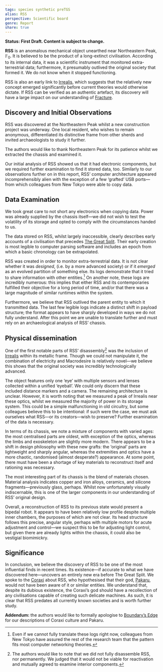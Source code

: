 ```yaml
---
tags: species synthetic preTGS
alias: RSS
perspective: Scientific board
genre: Report
share: true
---
```


**Status: First Draft. Content is subject to change.**

**RSS** is an anomalous mechanical object unearthed near Northeastern Peak, $\mathbb{F}_{0}$. It is believed to be the product of a long-extinct civilisation. According to its internal data, it was a scientific instrument that monitored extra-terrestrial data; furthermore, it presumably outlived the original society that formed it. We do not know when it stopped functioning.

RSS is also an early link to [Irrealis](Irrealis.md), which suggests that the relatively new concept emerged significantly before current theories would otherwise dictate. If RSS can be verified as an authentic artefact, its discovery will have a large impact on our understanding of [Fracture](Fracture.md).

## Discovery and Initial Observations
RSS was discovered at the Northeastern Peak whilst a new construction project was underway. One local resident, who wishes to remain anonymous, differentiated its distinctive frame from other sherds and invited archaeologists to study it further. 

The authors would like to thank Northeastern Peak for its patience whilst we extracted the chassis and examined it.

Our initial analysis of RSS showed us that it had electronic components, but we required further examination to find it stored data, too. Similarly to our observations further on in this report, RSS’ computer architecture appeared incomprehensibly alien with the exception of a few ‘grafted’ USB ports—from which colleagues from New Tokyo were able to copy data. 

## Data Examination

We took great care to not short any electronics when copying data. Power was already supplied by the chassis itself—we did not wish to test the volatility of its storage and opted to comply with the circumstances handed to us.

The data stored on RSS, whilst largely inaccessible, clearly describes early accounts of a civilisation that precedes [The Great Split](The%20Great%20Split.md). Their early creation is most legible to computer parsing software and includes an epoch from which a basic chronology can be extrapolated.

RSS was created in order to monitor extra-terrestrial data. It is not clear whether it was *designed*, (i.e. by a more advanced society) or if it *emerged* as an evolved partition of something else. Its logs demonstrate that it tried to share information with other entities.[^1] On another note, these logs are incredibly numerous: this implies that either RSS and its contemporaries fulfilled their objective for a long period of time, and/or that there was a large magnitude of similar runtimes within the system.

Furthermore, we believe that RSS outlived the parent entity to which it transmitted data. The last few legible logs indicate a distinct shift in payload structure; the format appears to have sharply developed in ways we do not fully understand. After this point we are unable to translate further and must rely on an archaeological analysis of RSS’ chassis.

[^1]: Even if we cannot fully translate these logs right now, colleagues from New Tokyo have assured the rest of the research team that the pattern fits most computer networking theories.

## Physical dissemination

One of the first notable parts of RSS’ disassembly[^2] was the inclusion of [Irrealis](Irrealis.md) within its metallic frame. Though we could not manipulate it, the combination of electricity and Macrodesire is relatively novel—we believe this shows that the original society was incredibly technologically advanced. 

The object features only one ‘eye’ with multiple sensors and lenses collected within a unified ‘eyeball’. We could only discern that these included distance markers and a camera. The remaining architecture is unclear. However, it is worth noting that we measured a peak of Irrealis near these optics, whilst we measured the majority of power in its storage system. This could be a simple malfunctioning in old circuitry, but some colleagues believe this to be intentional: if such were the case, we must ask ourselves what RSS—or its creators—wish to preserve? Further examination of the data is necessary.

In terms of its chassis, we note a mixture of components with varied ages: the most centralised parts are oldest, with exception of the optics, whereas the limbs and exoskeleton are slightly more modern. There appears to be a shift in design philosophy with these new grafts: the ‘original’ parts are lightweight and sharply angular, whereas the extremities and optics have a more chaotic, randomised (almost desperate?) appearance. At some point, there must have been a shortage of key materials to reconstruct itself and rationing was necessary.

The most interesting part of its chassis is the blend of materials chosen. Material analysis indicates copper and iron alloys, ceramics, and silicone fragments—previously glass, perhaps. Whilst now unfortunately visually indiscernable, this is one of the larger components in our understanding of RSS’ original design.

Overall, a reconstruction of RSS to its previous state would present a bipedal robot. It appears to have been relatively low profile despite multiple inner chambers, the purposes of which are not clear. Its head structure follows this precise, angular style, perhaps with multiple motors for acute adjustment and control—we suspect this to be for adjusting light control, but given there are already lights within the chassis, it could also be vestigial biomimickry. 

[^2]: The authors would like to note that we did not fully disassemble RSS, nor permanently. We judged that it would not be viable for reactivation and mutually agreed to examine interior components.


## Significance

In conclusion, we believe the discovery of RSS to be one of the most influential finds in recent times. Its existence—if accurate to what we have discovered here—uncovers an entirely new era before The Great Split. We spoke to the [Coraxi](./Coraxi.md) about RSS, who hypothesised that their god, [Pakaru](../1%20Sentient/1.1%20Deities/Pakaru.md), would not have been aware of it or similar entities. We understand that, despite its dubious existence, the Coraxi’s god should have a recollection of any civilisations capable of creating such delicate machines. As such, it is clear that RSS predates all currently known societies and is worth further study.

**Addendum:** the authors would like to formally apologise to [Boundary’s Edge](Boundary%E2%80%99s%20Edge.md) for our descriptions of Coraxi culture and Pakaru.

